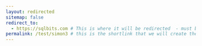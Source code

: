 ```yaml
---
layout: redirected
sitemap: false
redirect_to:
  - https://sqlbits.com # This is where it will be redirected  - must be a complete url and a space after the -
permalink: /test/simon3 # this is the shortlink that we will create the / is required - MUST MATCH the name of the file amd a space after the :
---
```

